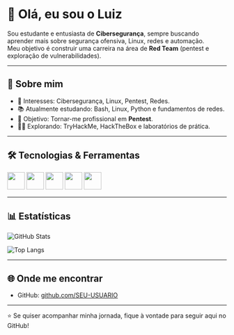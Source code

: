 
# 👋 Olá, eu sou o Luiz

Sou estudante e entusiasta de **Cibersegurança**, sempre buscando aprender mais sobre segurança ofensiva, Linux, redes e automação.  
Meu objetivo é construir uma carreira na área de **Red Team** (pentest e exploração de vulnerabilidades).

---

## 🚀 Sobre mim
- 🔐 Interesses: Cibersegurança, Linux, Pentest, Redes.
- 📚 Atualmente estudando: Bash, Linux, Python e fundamentos de redes.
- 🎯 Objetivo: Tornar-me profissional em **Pentest**.
- 🧑‍💻 Explorando: TryHackMe, HackTheBox e laboratórios de prática.

---


## 🛠️ Tecnologias & Ferramentas
<div>
<img src="https://cdn.jsdelivr.net/gh/devicons/devicon@latest/icons/bash/bash-original.svg" height="40" width="40"/>
<img src="https://cdn.jsdelivr.net/gh/devicons/devicon@latest/icons/linux/linux-original.svg" height="40" width="40"/>
<img src="https://cdn.jsdelivr.net/gh/devicons/devicon@latest/icons/python/python-original.svg" height="40" width="40"/>
<img src="https://cdn.jsdelivr.net/gh/devicons/devicon@latest/icons/html5/html5-original.svg" height="40" width="40"/>
<img src="https://cdn.jsdelivr.net/gh/devicons/devicon@latest/icons/css3/css3-original.svg" height="40" width="40"/>
</div>

---

## 📊 Estatísticas
![GitHub Stats](https://github-readme-stats.vercel.app/api?username=luiz-eidt-xp&show_icons=true&theme=tokyonight)

![Top Langs](https://github-readme-stats.vercel.app/api/top-langs/?username=luiz-eidt-xp&layout=compact&theme=tokyonight)

---

## 🌐 Onde me encontrar
- GitHub: [github.com/SEU-USUARIO](https://github.com/luiz-eidt-xp)

---
⭐ Se quiser acompanhar minha jornada, fique à vontade para seguir aqui no GitHub!
```
